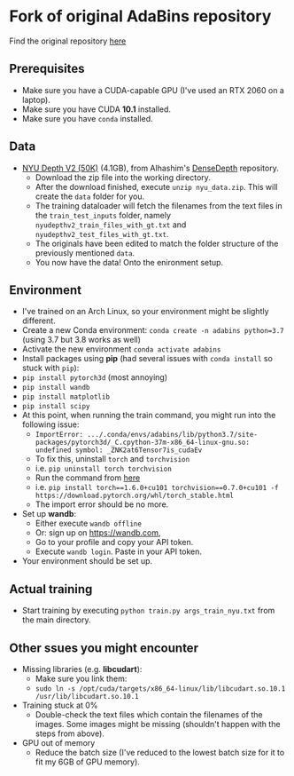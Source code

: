 # Fork of original AdaBins repository

Find the original repository [here](https://github.com/shariqfarooq123/AdaBins)

## Prerequisites

-   Make sure you have a CUDA-capable GPU (I've used an RTX 2060 on a laptop).
-   Make sure you have CUDA **10.1** installed.
-   Make sure you have `conda` installed.

## Data

-   [NYU Depth V2 (50K)](https://tinyurl.com/nyu-data-zip) (4.1GB), from Alhashim's [DenseDepth](https://github.com/ialhashim/DenseDepth) repository.
    -   Download the zip file into the working directory.
    -   After the download finished, execute `unzip nyu_data.zip`. This will create the `data` folder for you.
    -   The training dataloader will fetch the filenames from the text files in the `train_test_inputs` folder, namely `nyudepthv2_train_files_with_gt.txt` and `nyudepthv2_test_files_with_gt.txt`.
    -   The originals have been edited to match the folder structure of the previously mentioned `data`.
    -   You now have the data! Onto the enironment setup.

## Environment

-   I've trained on an Arch Linux, so your environment might be slightly different.
-   Create a new Conda environment: `conda create -n adabins python=3.7` (using 3.7 but 3.8 works as well)
-   Activate the new environment `conda activate adabins`
-   Install packages using **pip** (had several issues with `conda install` so stuck with `pip`):
-   `pip install pytorch3d` (most annoying)
-   `pip install wandb`
-   `pip install matplotlib`
-   `pip install scipy`
-   At this point, when running the train command, you might run into the following issue:
    -   `ImportError: .../.conda/envs/adabins/lib/python3.7/site-packages/pytorch3d/_C.cpython-37m-x86_64-linux-gnu.so: undefined symbol: _ZNK2at6Tensor7is_cudaEv`
    -   To fix this, uninstall `torch` and `torchvision`
    -   i.e. `pip uninstall torch torchvision`
    -   Run the command from [here](https://github.com/facebookresearch/maskrcnn-benchmark/issues/891#issuecomment-812496907)
    -   i.e. `pip install torch==1.6.0+cu101 torchvision==0.7.0+cu101 -f https://download.pytorch.org/whl/torch_stable.html`
    -   The import error should be no more.
-   Set up **wandb**:
    -   Either execute `wandb offline`
    -   Or: sign up on https://wandb.com,
    -   Go to your profile and copy your API token.
    -   Execute `wandb login`. Paste in your API token.
-   Your environment should be set up.

## Actual training

-   Start training by executing `python train.py args_train_nyu.txt` from the main directory.

## Other ssues you might encounter

-   Missing libraries (e.g. **libcudart**):
    -   Make sure you link them:
    -   `sudo ln -s /opt/cuda/targets/x86_64-linux/lib/libcudart.so.10.1 /usr/lib/libcudart.so.10.1`
-   Training stuck at 0%
    -   Double-check the text files which contain the filenames of the images. Some images might be missing (shouldn't happen with the steps from above).
-   GPU out of memory
    -   Reduce the batch size (I've reduced to the lowest batch size for it to fit my 6GB of GPU memory).
